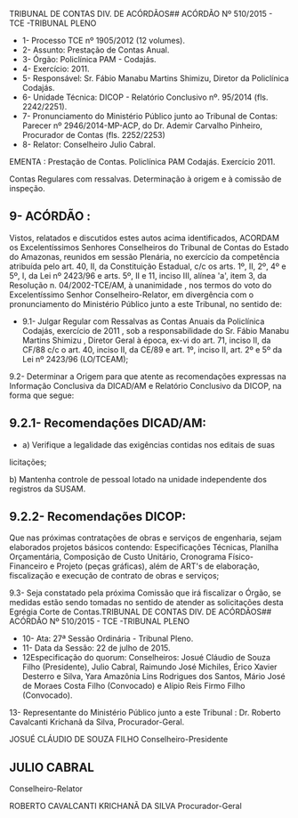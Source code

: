 TRIBUNAL DE CONTAS DIV. DE ACÓRDÃOS## ACÓRDÃO Nº 510/2015 - TCE -TRIBUNAL PLENO

- 1- Processo TCE nº 1905/2012 (12 volumes).
- 2- Assunto: Prestação de Contas Anual.
- 3- Órgão: Policlínica PAM - Codajás.
- 4- Exercício: 2011.
- 5- Responsável: Sr. Fábio Manabu Martins Shimizu, Diretor da Policlínica Codajás.
- 6- Unidade Técnica: DICOP - Relatório Conclusivo nº. 95/2014 (fls. 2242/2251).
- 7-  Pronunciamento  do Ministério Público  junto  ao Tribunal  de Contas: Parecer  nº 2946/2014-MP-ACP,  do  Dr.  Ademir  Carvalho  Pinheiro,  Procurador  de  Contas  (fls. 2252/2253)
- 8- Relator: Conselheiro Julio Cabral.

EMENTA : Prestação de Contas. Policlínica PAM Codajás.  Exercício 2011.

Contas Regulares com ressalvas. Determinação à origem e à comissão de inspeção.

## 9- ACÓRDÃO :

Vistos, relatados e discutidos estes autos acima identificados, ACORDAM os Excelentíssimos Senhores Conselheiros do Tribunal de Contas do Estado do Amazonas, reunidos em sessão Plenária, no exercício da competência atribuída pelo  art.  40,  II, da Constituição Estadual, c/c os arts. 1º, II, 2º, 4º e 5º, I, da Lei nº 2423/96 e arts. 5º, II e 11, inciso  III,  alínea  'a',  item  3,  da  Resolução  n.  04/2002-TCE/AM, à  unanimidade ,  nos termos do voto  do Excelentíssimo Senhor Conselheiro-Relator, em divergência com o pronunciamento do Ministério Público junto a este Tribunal, no sentido de:

- 9.1-  Julgar Regular  com  Ressalvas as  Contas  Anuais  da Policlínica Codajás,  exercício  de  2011 ,  sob  a  responsabilidade  do  Sr. Fábio  Manabu  Martins Shimizu , Diretor Geral à época, ex-vi do art. 71, inciso II, da CF/88 c/c o art. 40, inciso II, da CE/89 e art. 1º, inciso II, art. 2º e 5º da Lei nº 2423/96 (LO/TCEAM);

9.2- Determinar a Origem para que atente as recomendações expressas na Informação  Conclusiva  da  DICAD/AM  e  Relatório  Conclusivo  da  DICOP,  na  forma  que segue:

## 9.2.1- Recomendações DICAD/AM:

- a) Verifique  a  legalidade  das  exigências  contidas  nos  editais  de  suas

licitações;

b) Mantenha  controle  de  pessoal  lotado  na  unidade  independente  dos registros da SUSAM.

## 9.2.2- Recomendações DICOP:

Que nas próximas contratações de obras e serviços de engenharia, sejam elaborados projetos básicos contendo: Especificações Técnicas, Planilha Orçamentária, Composição de Custo Unitário, Cronograma Físico-Financeiro e Projeto (peças gráficas), além de ART's de elaboração, fiscalização e execução de contrato de obras e serviços;

9.3- Seja constatado pela próxima Comissão que irá fiscalizar o Órgão, se medidas estão sendo tomadas no sentido de atender as solicitações desta Egrégia Corte de Contas.TRIBUNAL DE CONTAS DIV. DE ACÓRDÃOS## ACÓRDÃO Nº 510/2015 - TCE -TRIBUNAL PLENO

- 10- Ata: 27ª Sessão Ordinária - Tribunal Pleno.
- 11- Data da Sessão: 22 de julho de 2015.
- 12Especificação do quorum: Conselheiros: Josué Cláudio de Souza Filho (Presidente), Julio Cabral, Raimundo José  Michiles, Érico Xavier Desterro e Silva,  Yara Amazônia Lins Rodrigues dos Santos, Mário José de Moraes Costa Filho (Convocado) e Alípio Reis Firmo Filho (Convocado).

13- Representante do Ministério Público junto a este Tribunal : Dr. Roberto Cavalcanti Krichanã da Silva, Procurador-Geral.

JOSUÉ CLÁUDIO DE SOUZA FILHO Conselheiro-Presidente

## JULIO CABRAL

Conselheiro-Relator

ROBERTO CAVALCANTI KRICHANÃ DA SILVA Procurador-Geral